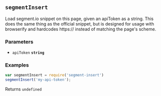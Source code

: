 ## `segmentInsert`

Load segment.io snippet on this page, given an apiToken as
a string. This does the same thing as the official snippet,
but is designed for usage with browserify and hardcodes
https:// instead of matching the page's scheme.

### Parameters

* `apiToken` **`string`**

### Examples

```js
var segmentInsert = require('segment-insert')
segmentInsert('my-api-token');
```

Returns `undefined`
